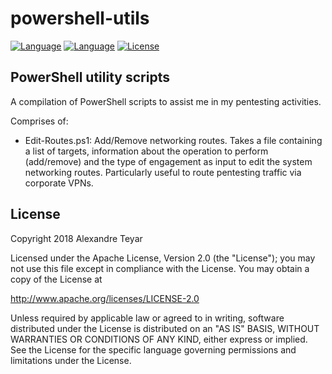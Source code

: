 # powershell-utils
[![Language](https://img.shields.io/badge/Lang-.NET-blue.svg)](https://www.microsoft.com/net/)
[![Language](https://img.shields.io/badge/Lang-PowerShell-blue.svg)](https://docs.microsoft.com/en-us/powershell/)
[![License](https://img.shields.io/badge/License-Apache%202.0-red.svg)](https://opensource.org/licenses/Apache-2.0)

## PowerShell utility scripts
A compilation of PowerShell scripts to assist me in my pentesting activities. 

Comprises of:
* Edit-Routes.ps1: Add/Remove networking routes. Takes a file containing a list of targets, information about the operation to perform (add/remove) and the type of engagement as input to edit the system networking routes. Particularly useful to route pentesting traffic via corporate VPNs.

## License
Copyright 2018 Alexandre Teyar

Licensed under the Apache License, Version 2.0 (the "License");
you may not use this file except in compliance with the License.
You may obtain a copy of the License at

<http://www.apache.org/licenses/LICENSE-2.0>

Unless required by applicable law or agreed to in writing, software
distributed under the License is distributed on an "AS IS" BASIS,
WITHOUT WARRANTIES OR CONDITIONS OF ANY KIND, either express or implied.
See the License for the specific language governing permissions and
limitations under the License.
